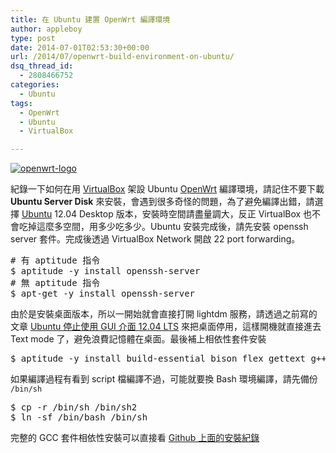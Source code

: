 ```yaml
---
title: 在 Ubuntu 建置 OpenWrt 編譯環境
author: appleboy
type: post
date: 2014-07-01T02:53:30+00:00
url: /2014/07/openwrt-build-environment-on-ubuntu/
dsq_thread_id:
  - 2808466752
categories:
  - Ubuntu
tags:
  - OpenWrt
  - Ubuntu
  - VirtualBox

---
```

[<img src="https://i0.wp.com/farm4.staticflickr.com/3873/14546598542_5c9337ab7e_o.png?resize=386%2C98&#038;ssl=1" alt="openwrt-logo" data-recalc-dims="1" />][1]

紀錄一下如何在用 [VirtualBox][2] 架設 Ubuntu [OpenWrt][3] 編譯環境，請記住不要下載 **Ubuntu Server Disk** 來安裝，會遇到很多奇怪的問題，為了避免編譯出錯，請選擇 [Ubuntu][4] 12.04 Desktop 版本，安裝時空間請盡量調大，反正 VirtualBox 也不會吃掉這麼多空間，用多少吃多少。Ubuntu 安裝完成後，請先安裝 openssh server 套件。完成後透過 VirtualBox Network 開啟 22 port forwarding。

<div>
  <pre class="brush: bash; title: ; notranslate" title=""># 有 aptitude 指令
$ aptitude -y install openssh-server
# 無 aptitude 指令
$ apt-get -y install openssh-server</pre>
</div>

由於是安裝桌面版本，所以一開始就會直接打開 lightdm 服務，請透過之前寫的文章 [Ubuntu 停止使用 GUI 介面 12.04 LTS][5] 來把桌面停用，這樣開機就直接進去 Text mode 了，避免浪費記憶體在桌面。最後補上相依性套件安裝

<div>
  <pre class="brush: bash; title: ; notranslate" title="">$ aptitude -y install build-essential bison flex gettext g++ help2man help2man zlib1g-dev libssl-dev gawk unzip</pre>
</div>

如果編譯過程有看到 script 檔編譯不過，可能就要換 Bash 環境編譯，請先備份 `/bin/sh`

<div>
  <pre class="brush: bash; title: ; notranslate" title="">$ cp -r /bin/sh /bin/sh2
$ ln -sf /bin/bash /bin/sh</pre>
</div>

完整的 GCC 套件相依性安裝可以直接看 [Github 上面的安裝紀錄][6]

 [1]: https://www.flickr.com/photos/appleboy/14546598542 "openwrt-logo by Bo-Yi Wu, on Flickr"
 [2]: https://www.virtualbox.org/
 [3]: https://openwrt.org/
 [4]: http://www.ubuntu.com/
 [5]: http://blog.wu-boy.com/2012/08/how-to-disabled-gui-on-ubuntu-12-04-lts/
 [6]: https://github.com/appleboy/Shell-Script/blob/master/Ubuntu.sh#L270-L290